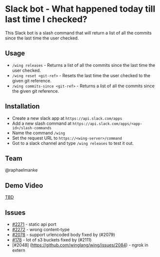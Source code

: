 # Slack bot - What happened today till last time I checked?

This Slack bot is a slash command that will return a list of all the commits since the last time the user checked.

## Usage

- `/wing releases` - Returns a list of all the commits since the last time the user checked.
- `/wing reset <git-ref>` - Resets the last time the user checked to the given git reference.
- `/wing commits-since <git-ref>` - Returns a list of all the commits since the given git reference.

## Installation

- Create a new slack app at `https://api.slack.com/apps`
- Add a new slash command at `https://api.slack.com/apps/<app-id>/slash-commands`
- Name the command `/wing`
- Set the request URL to `https://<wing-server>/command`
- Got to a slack channel and type `/wing releases` to test it out.

## Team

@raphaelmanke

## Demo Video

[TBD](https://www.youtube.com)

## Issues

- [#2271](https://github.com/winglang/wing/issues/2271) - static api port
- [#2272](https://github.com/winglang/wing/issues/2272) - wrong content-type
- [#2078](https://github.com/winglang/wing/issues/2078) - support urlencoded body fixed by (#2079)
- [#178](https://github.com/winglang/wing/issues/178) - lot of s3 buckets fixed by (#2111)
- [#2048] (https://github.com/winglang/wing/issues/2084) - ngrok in extern
